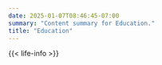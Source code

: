 ```yaml
---
date: 2025-01-07T08:46:45-07:00
summary: "Content summary for Education."
title: "Education"
---
```


{{< life-info >}}
